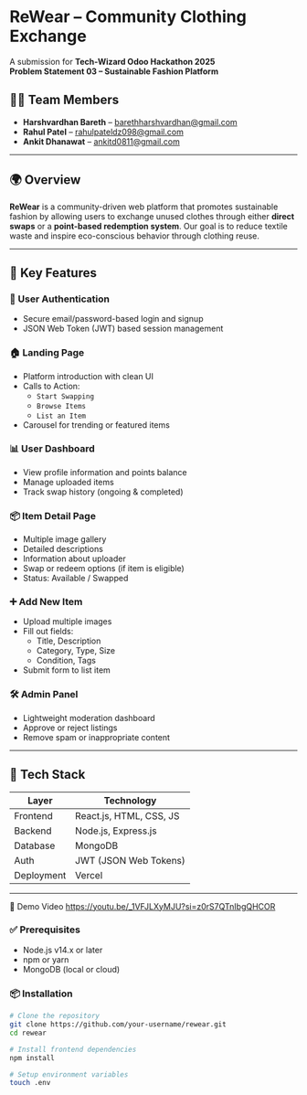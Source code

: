 # ReWear – Community Clothing Exchange

A submission for **Tech-Wizard Odoo Hackathon 2025**  
**Problem Statement 03 – Sustainable Fashion Platform**

## 👨‍💻 Team Members

- **Harshvardhan Bareth** – [barethharshvardhan@gmail.com](mailto:barethharshvardhan@gmail.com)  
- **Rahul Patel** – [rahulpateldz098@gmail.com](mailto:rahulpateldz098@gmail.com)  
- **Ankit Dhanawat** – [ankitd0811@gmail.com](mailto:ankitd0811@gmail.com)

---

## 🌍 Overview

**ReWear** is a community-driven web platform that promotes sustainable fashion by allowing users to exchange unused clothes through either **direct swaps** or a **point-based redemption system**. Our goal is to reduce textile waste and inspire eco-conscious behavior through clothing reuse.

---

## 🚀 Key Features

### 🧾 User Authentication
- Secure email/password-based login and signup
- JSON Web Token (JWT) based session management

### 🏠 Landing Page
- Platform introduction with clean UI
- Calls to Action:  
  - `Start Swapping`  
  - `Browse Items`  
  - `List an Item`
- Carousel for trending or featured items

### 📊 User Dashboard
- View profile information and points balance
- Manage uploaded items
- Track swap history (ongoing & completed)

### 📦 Item Detail Page
- Multiple image gallery
- Detailed descriptions
- Information about uploader
- Swap or redeem options (if item is eligible)
- Status: Available / Swapped

### ➕ Add New Item
- Upload multiple images
- Fill out fields:
  - Title, Description
  - Category, Type, Size
  - Condition, Tags
- Submit form to list item

### 🛠️ Admin Panel
- Lightweight moderation dashboard
- Approve or reject listings
- Remove spam or inappropriate content

---

## 🧰 Tech Stack

| Layer       | Technology               |
|-------------|---------------------------|
| Frontend    | React.js, HTML, CSS, JS   |
| Backend     | Node.js, Express.js       |
| Database    | MongoDB                   |
| Auth        | JWT (JSON Web Tokens)     |
| Deployment  | Vercel                    |

---

🎥 Demo Video
https://youtu.be/_1VFJLXyMJU?si=z0rS7QTnIbgQHCOR

### ✅ Prerequisites

- Node.js v14.x or later
- npm or yarn
- MongoDB (local or cloud)

### 📦 Installation

```bash
# Clone the repository
git clone https://github.com/your-username/rewear.git
cd rewear

# Install frontend dependencies
npm install

# Setup environment variables
touch .env
